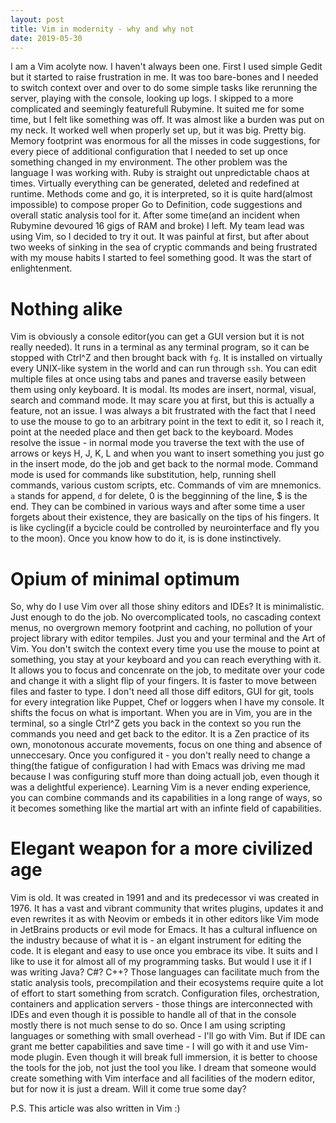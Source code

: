 ```yaml
---
layout: post
title: Vim in modernity - why and why not
date: 2019-05-30
---
```

I am a Vim acolyte now. I haven't always been one. First I used simple Gedit but it started to raise frustration in me. It was too bare-bones and I needed to switch context over and over to do some simple tasks like rerunning the server, playing with the console, looking up logs.  I skipped to a more complicated and seemingly featurefull Rubymine. It suited me for some time, but I felt like something was off. It was almost like a burden was put on my neck. It worked well when properly set up, but it was big. Pretty big. Memory footprint was enormous for all the misses in code suggestions, for every piece of additional configuration that I needed to set up once something changed in my environment. The other problem was the language I was working with. Ruby is straight out unpredictable chaos at times. Virtually everything can be generated, deleted and redefined at runtime. Methods come and go, it is interpreted, so it is quite hard(almost impossible) to compose proper Go to  Definition, code suggestions and overall static analysis tool for it. After some time(and an incident when Rubymine devoured 16 gigs of RAM and broke) I left. My team lead was using Vim, so I decided to try it out. It was painful at first, but after about two weeks of sinking in the sea of cryptic commands and being frustrated with my mouse habits I started to feel something good. It was the start of enlightenment.

# Nothing alike

Vim is obviously a console editor(you can get a GUI version but it is not really needed). It runs in a terminal as any terminal program, so it can be stopped with Ctrl^Z and then brought back with `fg`. It is installed on virtually every UNIX-like system in the world and can run through `ssh`. You can edit multiple files at once using tabs and panes and traverse easily between them using only keyboard. It is modal. Its modes are insert, normal, visual, search and command mode. It may scare you at first, but this is actually a feature, not an issue. I was always a bit frustrated with the fact that I need to use the mouse to go to an arbitrary point in the text to edit it, so I reach it, point at the needed place and then get back to the keyboard. Modes resolve the issue - in normal mode you traverse the text with the use of arrows or keys H, J, K, L and when you want to insert something you just go in the insert mode, do the job and get back to the normal mode. Command mode is used for commands like substitution, help, running shell commands, various custom scripts, etc. Commands of vim are mnemonics. `a` stands for append, `d` for delete, 0 is the begginning of the line, $ is the end. They can be combined in various ways and after some time a user forgets about their existence, they are basically on the tips of his fingers. It is like cycling(if a bycicle could be controlled by neurointerface and fly you to the moon). Once you know how to do it, is is done instinctively.

# Opium of minimal optimum

So, why do I use Vim over all those shiny editors and IDEs? It is minimalistic. Just enough to do the job. No overcomplicated tools, no cascading context menus, no overgrown memory footprint and caching, no pollution of your project library with editor tempiles. Just you and your terminal and the Art of Vim. You don't switch the context every time you use the mouse to point at something, you stay at your keyboard and you can reach everything with it. It allows you to focus and concenrate on the job, to meditate over your code and change it with a slight flip of your fingers. It is faster to move between files and faster to type. I don't need all those diff editors, GUI for git, tools for every integration like Puppet, Chef or loggers when I have my console. It shifts the focus on what is important. When you are in Vim, you are in the terminal, so a single Ctrl^Z gets you back in the context so you run the commands you need and get back to the editor. It is a Zen practice of its own, monotonous accurate movements, focus on one thing and absence of unneccesary. Once you configured it - you don't really need to change a thing(the fatigue of configuration I had with Emacs was driving me mad because I was configuring stuff more than doing actuall job, even though it was a delightful experience). Learning Vim is a never ending experience, you can combine commands and its capabilities in a long range of ways, so it becomes something like the martial art with an infinte field of capabilities.

# Elegant weapon for a more civilized age

Vim is old. It was created in 1991 and and its predecessor vi was created in 1976. It has a vast and vibrant community that writes plugins, updates it and even rewrites it as with Neovim or embeds it in other editors like Vim mode in JetBrains products or evil mode for Emacs. It has a cultural influence on the industry because of what it is - an elgant instrument for editing the code. It is elegant and easy to use once you embrace its vibe. It suits and I like to use it for almost all of my programming tasks. But would I use it if I was writing Java? C#? C++? Those languages can facilitate much from the static analysis tools,  precompilation and their ecosystems require quite a lot of effort to start something from scratch. Configuration files, orchestration, containers and application servers - those things are interconnected with IDEs and even though it is possible to handle all of that in the console mostly there is not much sense to do so. Once I am using scripting languages or something with small overhead - I'll go with Vim. But if IDE can grant me better capabilities and save time - I will go with it and use Vim-mode plugin. Even though it will break full immersion, it is better to choose the tools for the job, not just the tool you like. I dream that someone would create something with Vim interface and all facilities of the modern editor, but for now it is just a dream. Will it come true some day?

P.S. This article was also written in Vim :)

